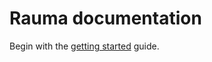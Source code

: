 Rauma documentation
===================

Begin with the [getting started](Getting_started.md) guide.
